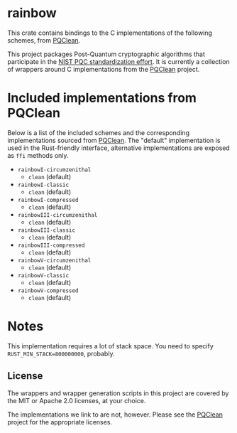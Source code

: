 # rainbow


This crate contains bindings to the C implementations of the following schemes,
from [PQClean][pqclean].

This project packages Post-Quantum cryptographic algorithms that participate in
the [NIST PQC standardization effort][nistpqc]. It is currently a collection of
wrappers around C implementations from the [PQClean][pqclean] project.

# Included implementations from PQClean

Below is a list of the included schemes and the corresponding implementations
sourced from [PQClean][pqclean]. The "default" implementation is used in the
Rust-friendly interface, alternative implementations are exposed as ``ffi``
methods only.

 * ``rainbowI-circumzenithal``
    * ``clean`` (default)
 * ``rainbowI-classic``
    * ``clean`` (default)
 * ``rainbowI-compressed``
    * ``clean`` (default)
 * ``rainbowIII-circumzenithal``
    * ``clean`` (default)
 * ``rainbowIII-classic``
    * ``clean`` (default)
 * ``rainbowIII-compressed``
    * ``clean`` (default)
 * ``rainbowV-circumzenithal``
    * ``clean`` (default)
 * ``rainbowV-classic``
    * ``clean`` (default)
 * ``rainbowV-compressed``
    * ``clean`` (default)

# Notes
This implementation requires a lot of stack space.
You need to specify ``RUST_MIN_STACK=800000000``, probably.


## License

The wrappers and wrapper generation scripts in this project are covered by the
MIT or Apache 2.0 licenses, at your choice.

The implementations we link to are not, however. Please see the [PQClean][pqclean]
project for the appropriate licenses.

[pqclean]: https://github.com/PQClean/PQClean/
[nistpqc]: https://nist.gov/pqc/